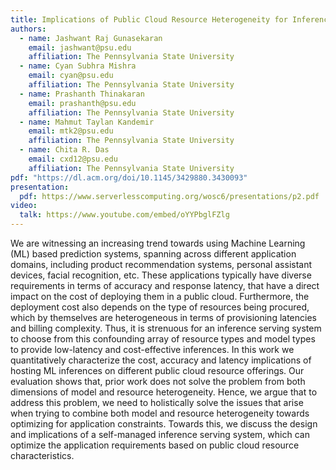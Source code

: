 ```yaml
---
title: Implications of Public Cloud Resource Heterogeneity for Inference Serving
authors:
  - name: Jashwant Raj Gunasekaran
    email: jashwant@psu.edu
    affiliation: The Pennsylvania State University
  - name: Cyan Subhra Mishra
    email: cyan@psu.edu
    affiliation: The Pennsylvania State University
  - name: Prashanth Thinakaran
    email: prashanth@psu.edu
    affiliation: The Pennsylvania State University
  - name: Mahmut Taylan Kandemir
    email: mtk2@psu.edu
    affiliation: The Pennsylvania State University
  - name: Chita R. Das
    email: cxd12@psu.edu
    affiliation: The Pennsylvania State University
pdf: "https://dl.acm.org/doi/10.1145/3429880.3430093"
presentation:
  pdf: https://www.serverlesscomputing.org/wosc6/presentations/p2.pdf
video:
  talk: https://www.youtube.com/embed/oYYPbglFZlg
---
```


We are witnessing an increasing trend towards using Machine Learning (ML) based prediction systems, spanning across different application domains, including product recommendation systems, personal assistant devices, facial recognition, etc. These applications typically have diverse requirements in terms of accuracy and response latency, that have a direct impact on the cost of deploying them in a public cloud. Furthermore, the deployment cost also depends on the type of resources being procured, which by themselves are heterogeneous in terms of provisioning latencies and billing complexity. Thus, it is strenuous for an inference serving system to choose from this confounding array of resource types and model types to provide low-latency and cost-effective inferences. In this work we quantitatively characterize the cost, accuracy and latency implications of hosting ML inferences on different public cloud resource offerings. Our evaluation shows that, prior work does not solve the problem from both dimensions of model and resource heterogeneity. Hence, we argue that to address this problem, we need to holistically solve the issues that arise when trying to combine both model and resource heterogeneity towards optimizing for application constraints. Towards this, we discuss the design and implications of a self-managed inference serving system, which can optimize the application requirements based on public cloud resource characteristics.